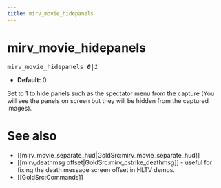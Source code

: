 ```yaml
---
title: mirv_movie_hidepanels
---
```


# mirv_movie_hidepanels

<tt>mirv_movie_hidepanels _**0**|1_</tt>

* **Default:** 0

Set to 1 to hide panels such as the spectator menu from the capture (You will see the panels on screen but they will be hidden from the captured images).

# See also

* [[mirv_movie_separate_hud|GoldSrc:mirv_movie_separate_hud]]
* [[mirv_deathmsg offset|GoldSrc:mirv_cstrike_deathmsg]] - useful for fixing the death message screen offset in HLTV demos.
* [[GoldSrc:Commands]]